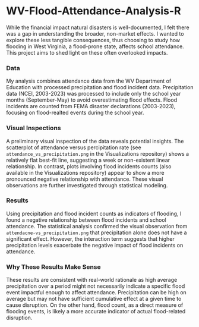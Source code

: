 # WV-Flood-Attendance-Analysis-R

While the financial impact natural disasters is well-documented, I felt there was a gap in understanding the broader, non-market effects. I wanted to explore these less tangible consequences, thus choosing to study how flooding in West Virginia, a flood-prone state, affects school attendance. This project aims to shed light on these often overlooked impacts.

### Data

My analysis combines attendance data from the WV Department of Education with processed precipitation and flood incident data. Precipitation data (NCEI, 2003-2023) was processed to include only the school year months (September-May) to avoid overestimating flood effects. Flood incidents are counted from FEMA disaster declarations (2003-2023), focusing on flood-realted events during the school year.

### Visual Inspections

A preliminary visual inspection of the data reveals potential insights. The scatterplot of attendance versus percipitation rate (see `attendance_vs_precipitation.png` in the Visualizations repository) shows a relatively flat best-fit line, suggesting a week or non-existent linear relationship. In contrast, plots involving flood incidents counts (also available in the Visualizations repository) appear to show a more pronounced negative relationship with attendance. These visual observations are further investigated through statistical modeling.

### Results

Using precipitation and flood incident counts as indicators of flooding, I found a negative relationship between flood incidents and school attendance. The statistical analysis confirmed the visual observation from `attendacne-vs_precipitation.png` that precipitation alone does not have a significant effect. However, the interaction term suggests that higher precipitation levels exacerbate the negative impact of flood incidents on attendance. 

### Why These Results Make Sense

These results are consistent with real-world rationale as high average precipitation over a period might not necessarily indicate a specific flood event impactful enough to affect attendance. Precipitation can be high on average but may not have sufficient cumulative effect at a given time to cause disruption. On the other hand, flood count, as a direct measure of flooding events, is likely a more accurate indicator of actual flood-related disruption.  
